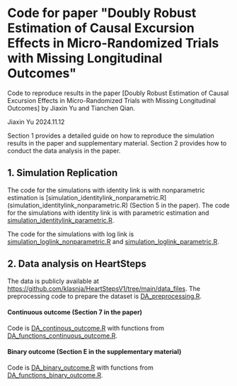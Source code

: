 # Code for paper "Doubly Robust Estimation of Causal Excursion Effects in Micro-Randomized Trials with Missing Longitudinal Outcomes"

Code to reproduce results in the paper [Doubly Robust Estimation of Causal Excursion Effects in Micro-Randomized Trials with Missing Longitudinal Outcomes] by Jiaxin Yu and Tianchen Qian.

Jiaxin Yu
2024.11.12

Section 1 provides a detailed guide on how to reproduce the simulation results in the paper and supplementary material. Section 2 provides how to conduct the data analysis in the paper.

## 1. Simulation Replication

The code for the simulations with identity link is with nonparametric estimation is [simulation_identitylink_nonparametric.R] (simulation_identitylink_nonparametric.R) (Section 5 in the paper). The code for the simulations with identity link is with parametric estimation and  [simulation_identitylink_parametric.R](simulation_identitylink_parametric.R). 

The code for the simulations with log link is [simulation_loglink_nonparametric.R](simulation_loglink_nonparametric.R) and  [simulation_loglink_parametric.R](simulation_loglink_parametric.R). 


## 2. Data analysis on HeartSteps

The data is publicly available at https://github.com/klasnja/HeartStepsV1/tree/main/data_files. The preprocessing code to prepare the dataset is [DA_preprocessing.R](DA_preprocessing.R).

#### Continuous outcome (Section 7 in the paper)

Code is [DA_continous_outcome.R](DA_continous_outcome.R) with functions from [DA_functions_continuous_outcome.R](DA_functions_continuous_outcome.R). 

#### Binary outcome (Section E in the supplementary material)

Code is [DA_binary_outcome.R](DA_binary_outcome.R) with functions from [DA_functions_binary_outcome.R](DA_functions_binary_outcome.R). 








